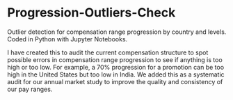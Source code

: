 # Progression-Outliers-Check
Outlier detection for compensation range progression by country and levels. Coded in Python with Jupyter Notebooks.

I have created this to audit the current compensation structure to spot possible errors in compensation range progression to see if anything is too high or too low. For example, a 70% progression for a promotion can be too high in the United States but too low in India. We added this as a systematic audit for our annual market study to improve the quality and consistency of our pay ranges.
